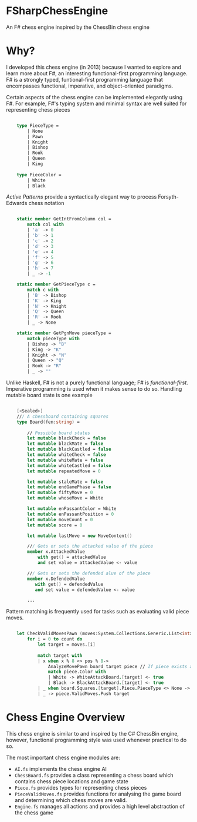 # FSharpChessEngine
An F# chess engine inspired by the ChessBin chess engine

# Why?
I developed this chess engine (in 2013) because I wanted to explore and learn more about F\#, an interesting functional-first programming language. F# is a strongly typed, funtional-first programming language that encompasses functional, imperative, and object-oriented paradigms.

Certain aspects of the chess engine can be implemented elegantly using F#. For example, F#'s typing system and minimal syntax are well suited for representing chess pieces

```fsharp

    type PieceType = 
        | None
        | Pawn
        | Knight
        | Bishop
        | Rook
        | Queen
        | King
  
    type PieceColor = 
        | White
        | Black
```

*Active Patterns* provide a syntactically elegant way to process Forsyth-Edwards chess notation

```fsharp

    static member GetIntFromColumn col = 
        match col with
        | 'a' -> 0
        | 'b' -> 1
        | 'c' -> 2
        | 'd' -> 3
        | 'e' -> 4
        | 'f' -> 5
        | 'g' -> 6
        | 'h' -> 7
        | _ -> -1

    static member GetPieceType c = 
        match c with
        | 'B' -> Bishop
        | 'K' -> King
        | 'N' -> Knight
        | 'Q' -> Queen
        | 'R' -> Rook
        | _ -> None

    static member GetPgnMove pieceType = 
        match pieceType with
        | Bishop -> "B"
        | King -> "K"
        | Knight -> "N"
        | Queen -> "Q"
        | Rook -> "R"
        | _ -> ""
```


Unlike Haskell, F# is not a purely functional language; F# is *functional-first*. Imperative programming is used when it makes sense to do so. Handling mutable board state is one example

```fsharp

    [<Sealed>] 
    /// A chessboard containing squares
    type Board(fen:string) = 
        
        // Possible board states
        let mutable blackCheck = false
        let mutable blackMate = false
        let mutable blackCastled = false
        let mutable whiteCheck = false
        let mutable whiteMate = false
        let mutable whiteCastled = false
        let mutable repeatedMove = 0

        let mutable staleMate = false
        let mutable endGamePhase = false
        let mutable fiftyMove = 0
        let mutable whoseMove = White

        let mutable enPassantColor = White
        let mutable enPassantPosition = 0
        let mutable moveCount = 0
        let mutable score = 0

        let mutable lastMove = new MoveContent()

        /// Gets or sets the attacked value of the piece
        member x.AttackedValue
            with get() = attackedValue
            and set value = attackedValue <- value

        /// Gets or sets the defended alue of the piece
        member x.DefendedValue
           with get() = defendedValue
           and set value = defendedValue <- value

        ...
```

Pattern matching is frequently used for tasks such as evaluating valid piece moves.

```fsharp

    let CheckValidMovesPawn (moves:System.Collections.Generic.List<int>) (piece:Piece) (pos:int) (board:Board) (count:int) =   
        for i = 0 to count do
            let target = moves.[i]
            
            match target with
            | x when x % 8 <> pos % 8->
                AnalyzeMovePawn board target piece // If piece exists at target, it might be killable
                match piece.Color with 
                | White -> WhiteAttackBoard.[target] <- true
                | Black -> BlackAttackBoard.[target] <- true
            | _ when board.Squares.[target].Piece.PieceType <> None -> () // Can't move if another piece blocks path
            | _ -> piece.ValidMoves.Push target
```

# Chess Engine Overview

This chess engine is similar to and inspired by the C# ChessBin engine, however, functional programming style was used whenever practical to do so.

The most important chess engine modules are:

* `AI.fs` implements the chess engine AI
* `ChessBoard.fs` provides a class representing a chess board which contains chess piece locations and game state
* `Piece.fs` provides types for representing chess pieces
* `PieceValidMoves.fs` provides functions for analysing the game board and determining which chess moves are valid.
* `Engine.fs` manages all actions and provides a high level abstraction of the chess game

